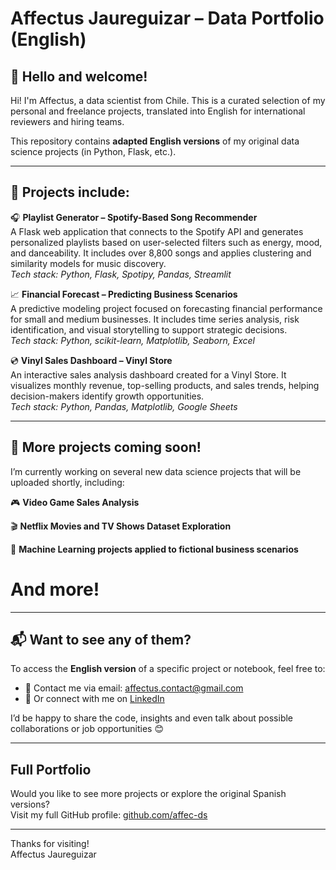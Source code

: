 # Affectus Jaureguizar – Data Portfolio (English)

## 👋 Hello and welcome!

Hi! I'm Affectus, a data scientist from Chile. This is a curated selection of my personal and freelance projects, translated into English for international reviewers and hiring teams.

This repository contains **adapted English versions** of my original data science projects (in Python, Flask, etc.).

--- 

## 🧪 Projects include:

🎧 **Playlist Generator – Spotify-Based Song Recommender**  
A Flask web application that connects to the Spotify API and generates personalized playlists based on user-selected filters such as energy, mood, and danceability. It includes over 8,800 songs and applies clustering and similarity models for music discovery.  
*Tech stack: Python, Flask, Spotipy, Pandas, Streamlit*

📈 **Financial Forecast – Predicting Business Scenarios**  
A predictive modeling project focused on forecasting financial performance for small and medium businesses. It includes time series analysis, risk identification, and visual storytelling to support strategic decisions.  
*Tech stack: Python, scikit-learn, Matplotlib, Seaborn, Excel*

💿 **Vinyl Sales Dashboard – Vinyl Store**  
An interactive sales analysis dashboard created for a Vinyl Store. It visualizes monthly revenue, top-selling products, and sales trends, helping decision-makers identify growth opportunities.  
*Tech stack: Python, Pandas, Matplotlib, Google Sheets*

---

## 🧠 More projects coming soon!

I’m currently working on several new data science projects that will be uploaded shortly, including:

🎮 **Video Game Sales Analysis**

🎬 **Netflix Movies and TV Shows Dataset Exploration**

🤖 **Machine Learning projects applied to fictional business scenarios**

# And more!

---

## 📬 Want to see any of them?

To access the **English version** of a specific project or notebook, feel free to:

- 📧 Contact me via email: [affectus.contact@gmail.com](mailto:affectus.contact@gmail.com)  
- 💼 Or connect with me on [LinkedIn](https://cl.linkedin.com/in/affectusjaureguizar)

I’d be happy to share the code, insights and even talk about possible collaborations or job opportunities 😊

---

## Full Portfolio

Would you like to see more projects or explore the original Spanish versions?  
Visit my full GitHub profile: [github.com/affec-ds](https://github.com/affec-ds)

---

Thanks for visiting!  
Affectus Jaureguizar
